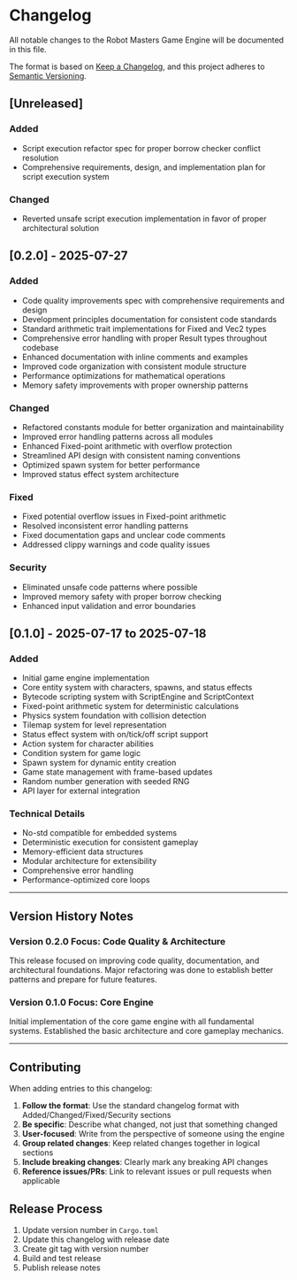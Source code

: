 # Changelog

All notable changes to the Robot Masters Game Engine will be documented in this file.

The format is based on [Keep a Changelog](https://keepachangelog.com/en/1.0.0/),
and this project adheres to [Semantic Versioning](https://semver.org/spec/v2.0.0.html).

## [Unreleased]

### Added

- Script execution refactor spec for proper borrow checker conflict resolution
- Comprehensive requirements, design, and implementation plan for script execution system

### Changed

- Reverted unsafe script execution implementation in favor of proper architectural solution

## [0.2.0] - 2025-07-27

### Added

- Code quality improvements spec with comprehensive requirements and design
- Development principles documentation for consistent code standards
- Standard arithmetic trait implementations for Fixed and Vec2 types
- Comprehensive error handling with proper Result types throughout codebase
- Enhanced documentation with inline comments and examples
- Improved code organization with consistent module structure
- Performance optimizations for mathematical operations
- Memory safety improvements with proper ownership patterns

### Changed

- Refactored constants module for better organization and maintainability
- Improved error handling patterns across all modules
- Enhanced Fixed-point arithmetic with overflow protection
- Streamlined API design with consistent naming conventions
- Optimized spawn system for better performance
- Improved status effect system architecture

### Fixed

- Fixed potential overflow issues in Fixed-point arithmetic
- Resolved inconsistent error handling patterns
- Fixed documentation gaps and unclear code comments
- Addressed clippy warnings and code quality issues

### Security

- Eliminated unsafe code patterns where possible
- Improved memory safety with proper borrow checking
- Enhanced input validation and error boundaries

## [0.1.0] - 2025-07-17 to 2025-07-18

### Added

- Initial game engine implementation
- Core entity system with characters, spawns, and status effects
- Bytecode scripting system with ScriptEngine and ScriptContext
- Fixed-point arithmetic system for deterministic calculations
- Physics system foundation with collision detection
- Tilemap system for level representation
- Status effect system with on/tick/off script support
- Action system for character abilities
- Condition system for game logic
- Spawn system for dynamic entity creation
- Game state management with frame-based updates
- Random number generation with seeded RNG
- API layer for external integration

### Technical Details

- No-std compatible for embedded systems
- Deterministic execution for consistent gameplay
- Memory-efficient data structures
- Modular architecture for extensibility
- Comprehensive error handling
- Performance-optimized core loops

---

## Version History Notes

### Version 0.2.0 Focus: Code Quality & Architecture

This release focused on improving code quality, documentation, and architectural foundations. Major refactoring was done to establish better patterns and prepare for future features.

### Version 0.1.0 Focus: Core Engine

Initial implementation of the core game engine with all fundamental systems. Established the basic architecture and core gameplay mechanics.

---

## Contributing

When adding entries to this changelog:

1. **Follow the format**: Use the standard changelog format with Added/Changed/Fixed/Security sections
2. **Be specific**: Describe what changed, not just that something changed
3. **User-focused**: Write from the perspective of someone using the engine
4. **Group related changes**: Keep related changes together in logical sections
5. **Include breaking changes**: Clearly mark any breaking API changes
6. **Reference issues/PRs**: Link to relevant issues or pull requests when applicable

## Release Process

1. Update version number in `Cargo.toml`
2. Update this changelog with release date
3. Create git tag with version number
4. Build and test release
5. Publish release notes
